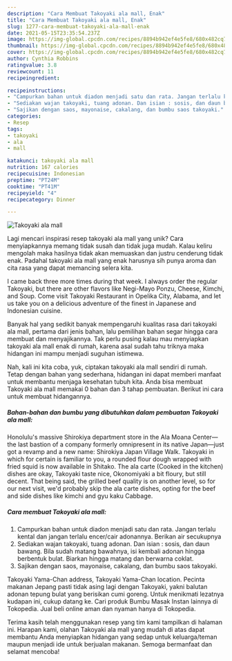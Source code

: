 ```yaml
---
description: "Cara Membuat Takoyaki ala mall, Enak"
title: "Cara Membuat Takoyaki ala mall, Enak"
slug: 1277-cara-membuat-takoyaki-ala-mall-enak
date: 2021-05-15T23:35:54.237Z
image: https://img-global.cpcdn.com/recipes/8894b942ef4e5fe8/680x482cq70/takoyaki-ala-mall-foto-resep-utama.jpg
thumbnail: https://img-global.cpcdn.com/recipes/8894b942ef4e5fe8/680x482cq70/takoyaki-ala-mall-foto-resep-utama.jpg
cover: https://img-global.cpcdn.com/recipes/8894b942ef4e5fe8/680x482cq70/takoyaki-ala-mall-foto-resep-utama.jpg
author: Cynthia Robbins
ratingvalue: 3.8
reviewcount: 11
recipeingredient:

recipeinstructions:
- "Campurkan bahan untuk diadon menjadi satu dan rata. Jangan terlalu kental dan jangan terlalu encer/cair adonannya. Berikan air secukupnya"
- "Sediakan wajan takoyaki, tuang adonan. Dan isian : sosis, dan daun bawang. Bila sudah matang bawahnya, isi kembali adonan hingga berbentuk bulat. Biarkan hingga matang dan berwarna coklat."
- "Sajikan dengan saos, mayonaise, cakalang, dan bumbu saos takoyaki."
categories:
- Resep
tags:
- takoyaki
- ala
- mall

katakunci: takoyaki ala mall 
nutrition: 167 calories
recipecuisine: Indonesian
preptime: "PT24M"
cooktime: "PT41M"
recipeyield: "4"
recipecategory: Dinner

---
```



![Takoyaki ala mall](https://img-global.cpcdn.com/recipes/8894b942ef4e5fe8/680x482cq70/takoyaki-ala-mall-foto-resep-utama.jpg)

Lagi mencari inspirasi resep takoyaki ala mall yang unik? Cara menyiapkannya memang tidak susah dan tidak juga mudah. Kalau keliru mengolah maka hasilnya tidak akan memuaskan dan justru cenderung tidak enak. Padahal takoyaki ala mall yang enak harusnya sih punya aroma dan cita rasa yang dapat memancing selera kita.

I came back three more times during that week. I always order the regular Takoyaki, but there are other flavors like Negi-Mayo Ponzu, Cheese, Kimchi, and Soup. Come visit Takoyaki Restaurant in Opelika City, Alabama, and let us take you on a delicious adventure of the finest in Japanese and Indonesian cuisine.

Banyak hal yang sedikit banyak mempengaruhi kualitas rasa dari takoyaki ala mall, pertama dari jenis bahan, lalu pemilihan bahan segar hingga cara membuat dan menyajikannya. Tak perlu pusing kalau mau menyiapkan takoyaki ala mall enak di rumah, karena asal sudah tahu triknya maka hidangan ini mampu menjadi suguhan istimewa.


Nah, kali ini kita coba, yuk, ciptakan takoyaki ala mall sendiri di rumah. Tetap dengan bahan yang sederhana, hidangan ini dapat memberi manfaat untuk membantu menjaga kesehatan tubuh kita. Anda bisa membuat Takoyaki ala mall memakai 0 bahan dan 3 tahap pembuatan. Berikut ini cara untuk membuat hidangannya.

<!--inarticleads1-->

##### Bahan-bahan dan bumbu yang dibutuhkan dalam pembuatan Takoyaki ala mall:



Honolulu&#39;s massive Shirokiya department store in the Ala Moana Center—the last bastion of a company formerly omnipresent in its native Japan—just got a revamp and a new name: Shirokiya Japan Village Walk. Takoyaki in which for certain is familiar to you, a rounded flour dough wrapped with fried squid is now available in Shitako. The ala carte (Cooked in the kitchen) dishes are okay, Takoyaki taste nice, Okonomiyaki a bit floury, but still decent. That being said, the grilled beef quality is on another level, so for our next visit, we&#39;d probably skip the ala carte dishes, opting for the beef and side dishes like kimchi and gyu kaku Cabbage. 

<!--inarticleads2-->

##### Cara membuat Takoyaki ala mall:

1. Campurkan bahan untuk diadon menjadi satu dan rata. Jangan terlalu kental dan jangan terlalu encer/cair adonannya. Berikan air secukupnya
1. Sediakan wajan takoyaki, tuang adonan. Dan isian : sosis, dan daun bawang. Bila sudah matang bawahnya, isi kembali adonan hingga berbentuk bulat. Biarkan hingga matang dan berwarna coklat.
1. Sajikan dengan saos, mayonaise, cakalang, dan bumbu saos takoyaki.


Takoyaki Yama-Chan address, Takoyaki Yama-Chan location. Pecinta makanan Jepang pasti tidak asing lagi dengan Takoyaki, yakni balutan adonan tepung bulat yang berisikan cumi goreng. Untuk menikmati lezatnya kudapan ini, cukup datang ke. Cari produk Bumbu Masak Instan lainnya di Tokopedia. Jual beli online aman dan nyaman hanya di Tokopedia. 

Terima kasih telah menggunakan resep yang tim kami tampilkan di halaman ini. Harapan kami, olahan Takoyaki ala mall yang mudah di atas dapat membantu Anda menyiapkan hidangan yang sedap untuk keluarga/teman maupun menjadi ide untuk berjualan makanan. Semoga bermanfaat dan selamat mencoba!

